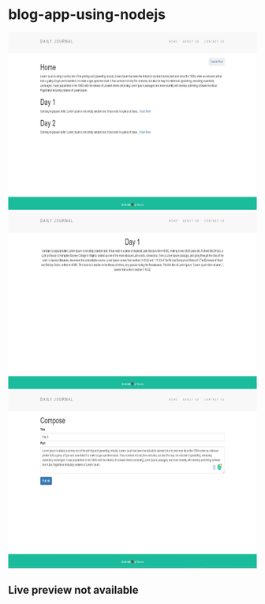 # blog-app-using-nodejs

<img src="images/journal1.jpg" width="700" height="360">

<img src="images/journal2.jpg" width="700" height="360">

<img src="images/journal3.jpg" width="700" height="360">

## Live preview not available
